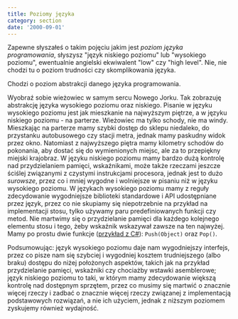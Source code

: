 ```yaml
---
title: Poziomy języka
category: section
date: '2000-09-01'
---
```


Zapewne słyszałeś o takim pojęciu jakim jest *poziom języka programowania*, słyszysz "język niskiego poziomu" lub "wysokiego poziomu", ewentualnie angielski ekwiwalent "low" czy "high level". Nie, nie chodzi tu o poziom trudności czy skomplikowania języka.

Chodzi o poziom abstrakcji danego języka programowania.

Wyobraź sobie wieżowiec w samym sercu Nowego Jorku. Tak zobrazuję abstrakcję języka wysokiego poziomu oraz niskiego. Pisanie w języku wysokiego poziomu jest jak mieszkanie na najwyższym piętrze, a w języku niskiego poziomu - na parterze. Wieżowiec ma tylko schody, nie ma windy.  Mieszkając na parterze mamy szybki dostęp do sklepu niedaleko, do przystanku autobusowego czy stacji metra, jednak mamy paskudny widok przez okno. Natomiast z  najwyższego piętra mamy kilometry schodów do pokonania, aby dostać się do wymienionych miejsc, ale za to przepiękny miejski krajobraz. W języku niskiego poziomu mamy bardzo dużą kontrolę nad przydzielaniem pamięci, wskaźnikami, może także rzeczami jeszcze ściślej związanymi z czystymi instrukcjami procesora, jednak jest to dużo <em>surowsze</em>, przez co i mniej wygodne i wolniejsze w pisaniu niż w języku wysokiego poziomu. W językach wysokiego poziomu mamy z reguły zdecydowanie wygodniejsze biblioteki standardowe i API udostępniane przez język, przez co nie skupiamy się niepotrzebnie na przykład na implementacji stosu, tylko używamy paru predefiniowanych funkcji czy metod. Nie martwimy się o przydzielanie pamięci dla każdego kolejnego elementu stosu i tego, żeby wskaźnik wskazywał zawsze na ten najwyżej. Mamy po prostu dwie funkcje ([przykład z C#](https://msdn.microsoft.com/pl-pl/library/system.collections.stack(v=vs.110).aspx)): `Push(Object)` oraz `Pop()`.

Podsumowując: język wysokiego poziomu daje nam wygodniejszy interfejs, przez co pisze nam się szybciej i wygodniej kosztem trudniejszego (albo braku) dostępu do niżej położonych aspektów, takich jak na przykład przydzielanie pamięci, wskaźniki czy chociażby wstawki asemblerowe; język niskiego poziomu to taki, w którym mamy zdecydowanie większą kontrolę nad dostępnym sprzętem, przez co musimy się martwić o znacznie więcej rzeczy i zadbać o znacznie więcej rzeczy związanej z implementacją podstawowych rozwiązań, a nie ich użyciem, jednak z niższym poziomem zyskujemy również wydajność.
